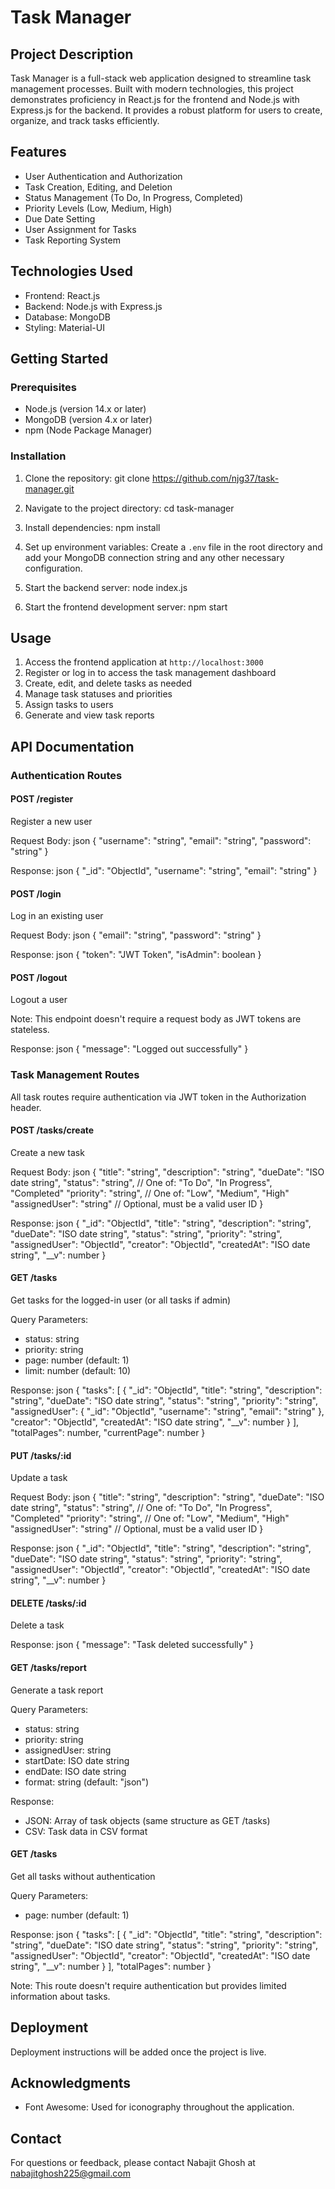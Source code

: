 # Task Manager

## Project Description

Task Manager is a full-stack web application designed to streamline task management processes. Built with modern technologies, this project demonstrates proficiency in React.js for the frontend and Node.js with Express.js for the backend. It provides a robust platform for users to create, organize, and track tasks efficiently.

## Features

- User Authentication and Authorization
- Task Creation, Editing, and Deletion
- Status Management (To Do, In Progress, Completed)
- Priority Levels (Low, Medium, High)
- Due Date Setting
- User Assignment for Tasks
- Task Reporting System

## Technologies Used

- Frontend: React.js
- Backend: Node.js with Express.js
- Database: MongoDB
- Styling: Material-UI

## Getting Started

### Prerequisites

- Node.js (version 14.x or later)
- MongoDB (version 4.x or later)
- npm (Node Package Manager)

### Installation

1. Clone the repository:
git clone https://github.com/njg37/task-manager.git


2. Navigate to the project directory:
cd task-manager


3. Install dependencies:
npm install


4. Set up environment variables:
   Create a `.env` file in the root directory and add your MongoDB connection string and any other necessary configuration.

5. Start the backend server:
node index.js


6. Start the frontend development server:
npm start


## Usage

1. Access the frontend application at `http://localhost:3000`
2. Register or log in to access the task management dashboard
3. Create, edit, and delete tasks as needed
4. Manage task statuses and priorities
5. Assign tasks to users
6. Generate and view task reports

## API Documentation

### Authentication Routes

#### POST /register

Register a new user

Request Body:
json { "username": "string", "email": "string", "password": "string" }


Response:
json { "_id": "ObjectId", "username": "string", "email": "string" }


#### POST /login

Log in an existing user

Request Body:
json { "email": "string", "password": "string" }


Response:
json { "token": "JWT Token", "isAdmin": boolean }


#### POST /logout

Logout a user

Note: This endpoint doesn't require a request body as JWT tokens are stateless.

Response:
json { "message": "Logged out successfully" }


### Task Management Routes

All task routes require authentication via JWT token in the Authorization header.

#### POST /tasks/create

Create a new task

Request Body:
json { "title": "string", "description": "string", "dueDate": "ISO date string", "status": "string", // One of: "To Do", "In Progress", "Completed" "priority": "string", // One of: "Low", "Medium", "High" "assignedUser": "string" // Optional, must be a valid user ID }


Response:
json { "_id": "ObjectId", "title": "string", "description": "string", "dueDate": "ISO date string", "status": "string", "priority": "string", "assignedUser": "ObjectId", "creator": "ObjectId", "createdAt": "ISO date string", "__v": number }


#### GET /tasks

Get tasks for the logged-in user (or all tasks if admin)

Query Parameters:
- status: string
- priority: string
- page: number (default: 1)
- limit: number (default: 10)

Response:
json { "tasks": [ { "_id": "ObjectId", "title": "string", "description": "string", "dueDate": "ISO date string", "status": "string", "priority": "string", "assignedUser": { "_id": "ObjectId", "username": "string", "email": "string" }, "creator": "ObjectId", "createdAt": "ISO date string", "__v": number } ], "totalPages": number, "currentPage": number }


#### PUT /tasks/:id

Update a task

Request Body:
json { "title": "string", "description": "string", "dueDate": "ISO date string", "status": "string", // One of: "To Do", "In Progress", "Completed" "priority": "string", // One of: "Low", "Medium", "High" "assignedUser": "string" // Optional, must be a valid user ID }


Response:
json { "_id": "ObjectId", "title": "string", "description": "string", "dueDate": "ISO date string", "status": "string", "priority": "string", "assignedUser": "ObjectId", "creator": "ObjectId", "createdAt": "ISO date string", "__v": number }


#### DELETE /tasks/:id

Delete a task

Response:
json { "message": "Task deleted successfully" }


#### GET /tasks/report

Generate a task report

Query Parameters:
- status: string
- priority: string
- assignedUser: string
- startDate: ISO date string
- endDate: ISO date string
- format: string (default: "json")

Response:
- JSON: Array of task objects (same structure as GET /tasks)
- CSV: Task data in CSV format

#### GET /tasks

Get all tasks without authentication

Query Parameters:
- page: number (default: 1)

Response:
json { "tasks": [ { "_id": "ObjectId", "title": "string", "description": "string", "dueDate": "ISO date string", "status": "string", "priority": "string", "assignedUser": "ObjectId", "creator": "ObjectId", "createdAt": "ISO date string", "__v": number } ], "totalPages": number }


Note: This route doesn't require authentication but provides limited information about tasks.

## Deployment

Deployment instructions will be added once the project is live.

## Acknowledgments

- Font Awesome: Used for iconography throughout the application.

## Contact

For questions or feedback, please contact Nabajit Ghosh at nabajitghosh225@gmail.com